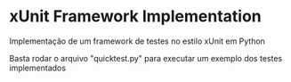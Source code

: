 # xUnit Framework Implementation

Implementação de um framework de testes no estilo xUnit em Python


Basta rodar o arquivo "quicktest.py" para executar um exemplo dos testes implementados  
